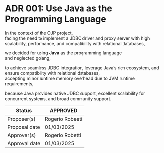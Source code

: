 # ADR 001: Use Java as the Programming Language

In the context of the OJP project,  
facing the need to implement a JDBC driver and proxy server with high scalability, performance, and compatibility with relational databases,  

we decided for using **Java** as the programming language  
and neglected golang,  

to achieve seamless JDBC integration, leverage Java’s rich ecosystem, and ensure compatibility with relational databases,  
accepting minor runtime memory overhead due to JVM runtime requirements,  

because Java provides native JDBC support, excellent scalability for concurrent systems, and broad community support.

| Status      | APPROVED        |  
|-------------|-----------------| 
| Proposer(s) | Rogerio Robeeti | 
| Proposal date | 01/03/2025      | 
| Approver(s) | Rogerio Robetti |
| Approval date | 01/03/2025      | 

